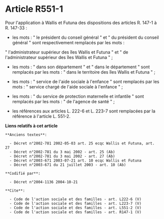# Article R551-1

Pour l'application à Wallis et Futuna des dispositions des articles R. 147-1 à R. 147-33 :

- les mots : " le président du conseil général " et " du président du conseil général " sont respectivement remplacés par les
mots : 

" l'administrateur supérieur des îles Wallis et Futuna " et " de l'administrateur supérieur des îles Wallis et Futuna " ;

- les mots : " dans son département " et " dans le département " sont remplacés par les mots : " dans le territoire des îles
Wallis et Futuna " ;

- les mots : " service de l'aide sociale à l'enfance " sont remplacés par les mots : " service chargé de l'aide sociale à
l'enfance " ;

- les mots : " du service de protection maternelle et infantile " sont remplacés par les mots : " de l'agence de santé " ;

- les références aux articles L. 222-6 et L. 223-7 sont remplacées par la référence à l'article L. 551-2.

**Liens relatifs à cet article**

	**Anciens textes**:

	  - Décret n°2002-781 2002-05-03 art. 25 ecqc Wallis et Futuna, art. 27
	  - Décret n°2002-781 du 3 mai 2002 - art. 25 (Ab)
	  - Décret n°2002-781 du 3 mai 2002 - art. 27 (Ab)
	  - Décret n°2003-671 2003-07-21 art. 10 ecqc Wallis et Futuna
	  - Décret n°2003-671 du 21 juillet 2003 - art. 10 (Ab)

	**Codifié par**:

	  - Décret n°2004-1136 2004-10-21

	**Cite**:

	  - Code de l'action sociale et des familles - art. L222-6 (V)
	  - Code de l'action sociale et des familles - art. L223-7 (V)
	  - Code de l'action sociale et des familles - art. L551-2 (V)
	  - Code de l'action sociale et des familles - art. R147-1 (V)
